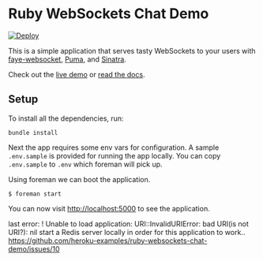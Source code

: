 # Ruby WebSockets Chat Demo

[![Deploy](https://www.herokucdn.com/deploy/button.png)](https://heroku.com/deploy)

This is a simple application that serves tasty WebSockets to your users with [faye-websocket](https://github.com/faye/faye-websocket-ruby), [Puma](https://github.com/puma/puma), and [Sinatra](https://github.com/sinatra/sinatra).

Check out the [live demo](http://ruby-websockets-chat.herokuapp.com/) or [read the docs](https://devcenter.heroku.com/articles/ruby-websockets).

## Setup
To install all the dependencies, run:

```
bundle install
```

Next the app requires some env vars for configuration. A sample `.env.sample` is provided for running the app locally. You can copy `.env.sample` to `.env` which foreman will pick up.

Using foreman we can boot the application.

```
$ foreman start
```

You can now visit <http://localhost:5000> to see the application.

last error: ! Unable to load application: URI::InvalidURIError: bad URI(is not URI?): nil
start a Redis server locally in order for this application to work..
https://github.com/heroku-examples/ruby-websockets-chat-demo/issues/10
